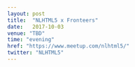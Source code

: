 ```yaml
---
layout: post
title:  "NLHTML5 x Fronteers"
date:   2017-10-03
venue: "TBD"
time: "evening"
href: "https://www.meetup.com/nlhtml5/"
twitter: "NLHTML5"
---
```

<!-- fill in the URL of your event host page if you haven't enough information for a detail page, so the event link won't point on the detail page at all -->
